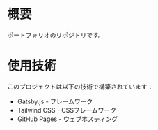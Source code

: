 # 概要
ポートフォリオのリポジトリです。
# 使用技術
このプロジェクトは以下の技術で構築されています：
- Gatsby.js - フレームワーク
- Tailwind CSS - CSSフレームワーク
- GitHub Pages - ウェブホスティング